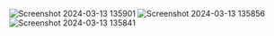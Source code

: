 ![Screenshot 2024-03-13 135901](https://github.com/Alexandre-Konrath/Gerador-Senha/assets/160286787/07dac997-9225-4e32-9a27-3cf2be19f76b)
![Screenshot 2024-03-13 135856](https://github.com/Alexandre-Konrath/Gerador-Senha/assets/160286787/69e119f7-6256-4591-8406-0bcbffa2c858)
![Screenshot 2024-03-13 135841](https://github.com/Alexandre-Konrath/Gerador-Senha/assets/160286787/333f4cfc-6591-48e5-819c-7754c304e8fb)
